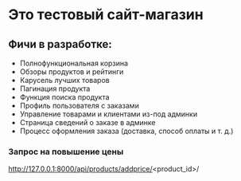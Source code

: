 # Это тестовый сайт-магазин

## Фичи в разработке:
- Полнофункциональная корзина
- Обзоры продуктов и рейтинги
- Карусель лучших товаров
- Пагинация продукта
- Функция поиска продукта
- Профиль пользователя с заказами
- Управление товарами и клиентами из-под админки
- Страница сведений о заказе в админке
- Процесс оформления заказа (доставка, способ оплаты и т. д.)

### Запрос на повышение цены
http://127.0.0.1:8000/api/products/addprice/<product_id>/